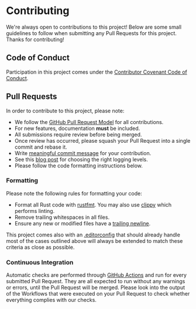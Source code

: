 # Contributing

We're always open to contributions to this project! Below are some small guidelines to follow when submitting any Pull
Requests for this project. Thanks for contributing!

## Code of Conduct

Participation in this project comes under the [Contributor Covenant Code of Conduct][code-of-conduct].

## Pull Requests

In order to contribute to this project, please note:

* We follow the [GitHub Pull Request Model][github-pull-request-model] for all contributions.
* For new features, documentation **must** be included.
* All submissions require review before being merged.
* Once review has occurred, please squash your Pull Request into a single commit and rebase it.
* Write [meaningful commit message][commit-messages] for your contribution.
* See this [blog post][logging-levels] for choosing the right logging levels.
* Please follow the code formatting instructions below.

### Formatting

Please note the following rules for formatting your code:

* Format all Rust code with [rustfmt][rustfmt-docs]. You may also use [clippy][clippy-docs] which performs linting.
* Remove trailing whitespaces in all files.
* Ensure any new or modified files have a [trailing newline][trailing-newline-stackoverflow].

This project comes also with an [.editorconfig][editorconfig-docs] that should already handle most of the cases outlined
above will always be extended to match these criteria as close as possible.

### Continuous Integration

Automatic checks are performed through [GitHub Actions][github-actions-docs] and run for every submitted Pull Request.
They are all expected to run without any warnings or errors, until the Pull Request will be merged. Please look into the
output of the Workflows that were executed on your Pull Request to check whether everything complies with our checks.

[code-of-conduct]: CODE_OF_CONDUCT.md

[github-pull-request-model]: https://docs.github.com/en/pull-requests/collaborating-with-pull-requests/proposing-changes-to-your-work-with-pull-requests/about-pull-requests

[commit-messages]: https://cbea.ms/git-commit/

[logging-levels]: https://medium.com/@tom.hombergs/tip-use-logging-levels-consistently-913b7b8e9782

[rustfmt-docs]: https://github.com/rust-lang/rustfmt

[clippy-docs]: https://github.com/rust-lang/rust-clippy

[trailing-newline-stackoverflow]: https://stackoverflow.com/questions/5813311/no-newline-at-end-of-file

[editorconfig-docs]: https://editorconfig.org/

[github-actions-docs]: https://github.com/features/actions
